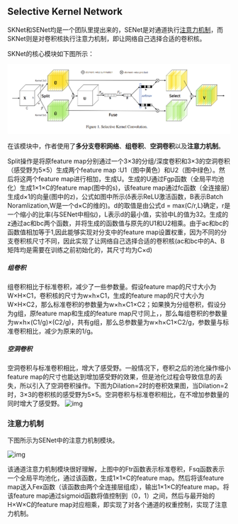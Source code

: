 ## Selective Kernel Network

SKNet和SENet均是一个团队里提出来的，SENet是对通道执行[注意力机制](https://so.csdn.net/so/search?q=注意力机制&spm=1001.2101.3001.7020)，而SKNet则是对卷积核执行注意力机制，即让网络自己选择合适的卷积核。

SKNet的核心模块如下图所示：

![image-20230222114819530](https://github.com/dongdong2061/paper_summary/blob/master/image/image-SKNet.png)

在该模块中，作者使用了**多分支卷积网络**、**组卷积**、**空洞卷积**以及**注意力机制**。

Split操作是将原feature map分别通过一个3×3的分组/深度卷积和3×3的空洞卷积（感受野为5×5）生成两个feature map :U1（图中黄色）和U2（图中绿色）。然后将这两个feature map进行相加，生成U。生成的U通过Fgp函数（全局平均池化）生成1×1×C的feature map(图中的s)，该feature map通过fc函数（全连接层）生成d×1的向量(图中的z)，公式如图中所示(δ表示ReLU激活函数，B表示Batch Noramlization,W是一个d×C的维的)。d的取值是由公式d = max(C/r,L)确定，r是一个缩小的比率(与SENet中相似)，L表示d的最小值，实验中L的值为32。生成的z通过ac和bc两个函数，并将生成的函数值与原先的U1和U2相乘。由于ac和bc的函数值相加等于1,因此能够实现对分支中的feature map设置权重，因为不同的分支卷积核尺寸不同，因此实现了让网络自己选择合适的卷积核(ac和bc中的A、B矩阵均是需要在训练之前初始化的，其尺寸均为C×d)


##### 组卷积

组卷积相比于标准卷积，减少了一些参数量。假设feature map的尺寸大小为W×H×C1，卷积核的尺寸为w×h×C1，生成的feature map的尺寸大小为W×H×C2，那么标准卷积的参数量为w×h×C1×C2；如果换为分组卷积，假设分为g组，原feature map和生成的feature map尺寸同上，，那么每组卷积的参数量为w×h×(C1/g)×(C2/g)，共有g组，那么总参数量为w×h×C1×C2/g，参数量与标准卷积相比，减少为原来的1/g。

##### 空洞卷积

空洞卷积与标准卷积相比，增大了感受野。一般情况下，卷积之后的池化操作缩小feature map的尺寸也能达到增加感受野的效果，但是池化过程会导致信息的丢失，所以引入了空洞卷积操作。下图为Dilation=2时的卷积效果图，当Dilation=2时，3×3的卷积核的感受野为5×5。空洞卷积与标准卷积相比，在不增加参数量的同时增大了感受野。
![img](https://img-blog.csdnimg.cn/20191004150612218.png)

### 注意力机制

下图所示为SENet中的注意力机制模块。

![img](https://upload-images.jianshu.io/upload_images/6449203-66c690882e15b340.jpg?imageMogr2/auto-orient/strip|imageView2/2/format/webp)

该通道注意力机制模块很好理解，上图中的Ftr函数表示标准卷积，Fsq函数表示一个全局平均池化，通过该函数，生成1×1×C的feature map。然后将该feature map送入Fex函数（该函数由两个全连接层组成），输出1×1×C的feature map。将该feature map通过sigmoid函数将值控制到（0，1）之间，然后与最开始的H×W×C的feature map对应相乘，即实现了对各个通道的权重控制，实现了注意力机制。
